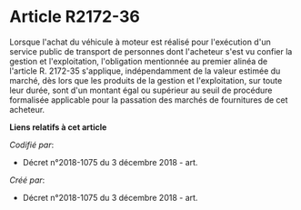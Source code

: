 # Article R2172-36

Lorsque l'achat du véhicule à moteur est réalisé pour l'exécution d'un service public de transport de personnes dont
l'acheteur s'est vu confier la gestion et l'exploitation, l'obligation mentionnée au premier alinéa de l'article R. 2172-35
s'applique, indépendamment de la valeur estimée du marché, dès lors que les produits de la gestion et l'exploitation, sur
toute leur durée, sont d'un montant égal ou supérieur au seuil de procédure formalisée applicable pour la passation des
marchés de fournitures de cet acheteur.

**Liens relatifs à cet article**

_Codifié par_:

  - Décret n°2018-1075 du 3 décembre 2018 - art.

_Créé par_:

  - Décret n°2018-1075 du 3 décembre 2018 - art.

